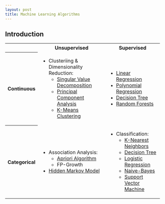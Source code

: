 ```yaml
---
layout: post
title: Machine Learning Algorithms
---
```

## Introduction

<table>
	<tr>
		<th></th>
		<th>Unsupervised</th>
		<th>Supervised</th>
	</tr>
	<tr>
		<th>Continuous</th>
		<td>
			<!-- Data -->
			<ul>
				<li>Clusteriing & Dimensionality Reduction:
					<ul>
						<li><a href="https://en.wikipedia.org/wiki/Singular_value_decomposition">Singular Value Decomposition</a></li>
						<li><a href="https://en.wikipedia.org/wiki/Principal_component_analysis">Principal Component Analysis</a></li>
						<li><a href="https://en.wikipedia.org/wiki/K-means_clustering">K-Means Clustering</a></li>
					</ul>
				</li>
			</ul>
			<!-- End of Data -->
		</td>
		<td>
			<!-- Data -->
			<ul>
				<li><a href="https://en.wikipedia.org/wiki/Linear_regression">Linear Regression</a></li>
				<li><a href="https://en.wikipedia.org/wiki/Polynomial_regression">Polynomial Regression</a></li>
				<li><a href="https://en.wikipedia.org/wiki/Decision_tree">Decision Tree</a></li>
				<li><a href="https://en.wikipedia.org/wiki/Random_forest">Random Forests</a></li>
			</ul>
			<!-- End of Data -->
		</td>
	</tr>
	<tr>
		<th>Categorical</th>
		<td>
			<!-- Data -->
			<ul>
				<li>Association Analysis:
					<ul>
						<li><a href="https://en.wikipedia.org/wiki/Apriori_algorithm">Apriori Algorithm</a></li>
						<li>FP-Growth</li>
					</ul>
				</li>
				<li><a href="https://en.wikipedia.org/wiki/Hidden_Markov_model">Hidden Markov Model</a></li>
			</ul>
			<!-- End of Data -->
		</td>
		<td>
			<!-- Data -->
			<ul>
				<li>Classification:
					<ul>
						<li><a href="https://en.wikipedia.org/wiki/K-nearest_neighbors_algorithm">K-Nearest Neighbors</a></li>
						<li><a href="https://en.wikipedia.org/wiki/Decision_tree_learning">Decision Tree</a></li>
						<li><a href="https://en.wikipedia.org/wiki/Logistic_regression">Logistic Regression</a></li>
						<li><a href="https://en.wikipedia.org/wiki/Naive_Bayes_classifier">Naive-Bayes</a></li>
						<li><a href="https://en.wikipedia.org/wiki/Support_vector_machine">Support Vector Machine</a></li>
					</ul>
				</li>
			</ul>
			<!-- End of Data -->
		</td>
	</tr>
</table>
